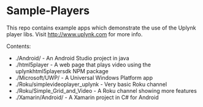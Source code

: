 # Sample-Players

This repo contains example apps which demonstrate the use of the Uplynk player libs. Visit http://www.uplynk.com for more info.

Contents:
* ./Android/ - An Android Studio project in java
* ./html5player - A web page that plays video using the uplynkhtml5playersdk NPM package
* ./Microsoft/UWP/ - A Universal Windows Platform app
* ./Roku/simplevideoplayer_uplynk - Very basic Roku channel
* ./Roku/Simple_Grid_and_Video - A Roku channel showing more features
* ./Xamarin/Android/ - A Xamarin project in C# for Android
